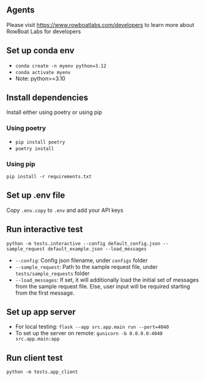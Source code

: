 ## Agents
Please visit https://www.rowboatlabs.com/developers to learn more about RowBoat Labs for developers

## Set up conda env
- `conda create -n myenv python=3.12`
- `conda activate myenv`
- Note: python>=3.10

## Install dependencies
Install either using poetry or using pip

### Using poetry
- `pip install poetry`
- `poetry install`

### Using pip
`pip install -r requirements.txt`

## Set up .env file
Copy `.env.copy` to `.env` and add your API keys

## Run interactive test
`python -m tests.interactive --config default_config.json --sample_request default_example.json --load_messages`
- `--config`: Config json filename, under `configs` folder
- `--sample_request`: Path to the sample request file, under `tests/sample_requests` folder
- `--load_messages`: If set, it will additionally load the initial set of messages from the sample request file. Else, user input will be required starting from the first message.

## Set up app server

- For local testing: `flask --app src.app.main run --port=4040`
- To set up the server on remote: `gunicorn -b 0.0.0.0:4040 src.app.main:app`

## Run client test
`python -m tests.app_client`